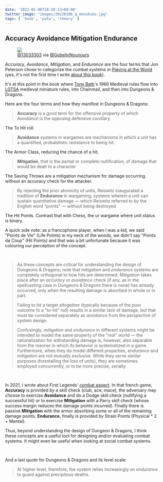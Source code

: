 ```yaml
---
date: '2022-01-06T18:20:13+09:00'
twitter_image: "images/20220106_q_monokubo.jpg"
tags: [ 'book', 'patw', 'theory' ]
---
```


## Accuracy Avoidance Mitigation Endurance

<figure class="right large">
<a href="https://ariduka55.tumblr.com/"><img src="images/20220106_monokubo.jpg" loading="lazy" /></a>
<figcaption>
<a href="https://ariduka55.tumblr.com/">@13033303</a> via <a href="https://twitter.com/GobelinNounours">@GobelinNounours</a>
</figcaption>
</figure>

_Accuracy_, _Avoidance_, _Mitigation_, and _Endurance_ are the four terms that Jon Peterson chose to categorize the combat systems in [Playing at the World](https://www.goodreads.com/book/show/15784870-playing-at-the-world) (yes, it's not the first time I write [about this book](/#patw)).

It's at this point in the book where [Tony Bath](https://en.wikipedia.org/wiki/Tony_Bath)'s 1966 Medieval rules flow into <a href="https://en.wikipedia.org/wiki/Lake_Geneva_Tactical_Studies_Association" title="Lake Geneva Tactical Studies Association">LGTSA</a> medieval miniature rules, into Chainmail, and then into Dungeons & Dragons.

Here are the four terms and how they manifest in Dungeons & Dragons:

> **Accuracy** is a good term for the offensive property of which _Avoidance_ is the opposing defensive corollary.

The To Hit roll.

> **Avoidance** systems in wargames are mechanisms in which a unit has a quantified, probabilistic resistance to being hit.

The Armor Class, reducing the chance of a hit.

> **Mitigation**, that is the partial or complete nullification, of damage that would be dealt to a character

The Saving Throws are a mitigation mechanism for damage occurring without an accuracy check for the attacker.

> By rejecting the prior atomicity of units, Reiswitz inaugurated a tradition of **Endurance** in wargaming, systems wherein a unit can sustain quantitative damage — which Reiswitz referred to by the English word "points" — without being destroyed

The Hit Points. Contrast that with Chess, the ur wargame where unit status is binary.

A quick side note: as a francophone player, when I was a kid, we said "Points de Vie" (Life Points) in my neck of the woods, we didn't say "Points de Coup" (Hit Points) and that was a bit unfortunate because it was colouring our perception of the concept.

&nbsp;

> As these concepts are critical for understanding the design of Dungeons & Dragons, note that _mitigation_ and _endurance_ systems are completely orthogonal to how hits are determined. _Mitigation_ takes place after an _accuracy_ or _avoidance_ check (if any, as in the spellcasting case in Dungeons & Dragons there is none) has already occurred, only when the resulting damage is absorbed in whole or in part.
>
> Failing to hit a target altogether (typically because of the poor outcome fo a "to-hit" roll) results in a similar lack of damage, but that must be considered separately as _avoidance_ from the perspective of system design.
>
> Confusingly, _mitigation_ and _endurance_ in different systems might be intended to model the same property of the "real" world — the rationalization for withstanding damage is, however, also separable from the manner in which its behavior is systematized in a game. Furthermore, when they do model different properties, _endurance_ and _mitigation_ are not mutually exclusive. While they serve similar purposes (forestalling the loss of units), they are sometimes employed concurrently, or to be more precise, serially.

&nbsp;

In 2021, I wrote about First Legends' [combat aspect](20210524.html?t=First_Legends_Combat&f=Accuracy_Avoidance_Mitigation_Endurance). In that french game, **Accuracy** is provided by a skill check (club, ace, mace), the adversary may choose to exercise **Avoidance** and do a Dodge skill check (nullifying a successful hit) or to exercise **Mitigation** with a Parry skill check (whose success margin reduces the damage points incurred). Finally there is passive **Mitigation** with the armor absorbing some or all of the remaining damage points. **Endurance**, finally is provided by Strain Points (Physical * 2 + Mental).

Thus, beyond understanding the design of Dungeon & Dragons, I think these concepts are a useful tool for designing and/or evaluating combat systems. It might even be useful when looking at social combat systems.

&nbsp;

And a last quote for Dungeons & Dragons and its level scale:

> At higher level, therefore, the system relies increasingly on _endurance_ to guard against precipitous deaths.

